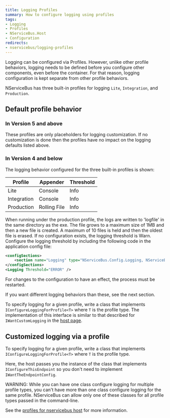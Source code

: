 ```yaml
---
title: Logging Profiles
summary: How to configure logging using profiles
tags: 
- Logging
- Profiles
- NServiceBus.Host
- Configuration
redirects:
- nservicebus/logging-profiles
---
```


Logging can be configured via Profiles. However, unlike other profile behaviors, logging needs to be defined before you configure other components, even before the container. For that reason, logging configuration is kept separate from other profile behaviors.

NServiceBus has three built-in profiles for logging `Lite`, `Integration`, and `Production`. 

## Default profile behavior

### In Version 5 and above

These profiles are only placeholders for logging customization. If no customization is done then the profiles have no impact on the logging defaults listed above.

### In Version 4 and below

The logging behavior configured for the three built-in profiles is shown:

| Profile     | Appender     | Threshold  
|-------------|--------------|-----
| Lite        | Console      | Info                         
| Integration | Console      | Info 
| Production  | Rolling File | Info 

When running under the production profile, the logs are written to 'logfile' in the same directory as the exe. The file grows to a maximum size of 1MB and then a new file is created. A maximum of 10 files is held and then the oldest file is erased. If no configuration exists, the logging threshold is Warn. Configure the logging threshold by including the following code in the application config file:

```XML
<configSections>
	<section name="Logging" type="NServiceBus.Config.Logging, NServiceBus.Core" />
</configSections>
<Logging Threshold="ERROR" />
```

For changes to the configuration to have an effect, the process must be restarted.

If you want different logging behaviors than these, see the next section.

To specify logging for a given profile, write a class that implements `IConfigureLoggingForProfile<T>` where `T` is the profile type. The implementation of this interface is similar to that described for `IWantCustomLogging` in the [host page](/nservicebus/hosting/nservicebus-host/).

## Customized logging via a profile

To specify logging for a given profile, write a class that implements `IConfigureLoggingForProfile<T>` where `T` is the profile type.

<!-- import LoggingConfigWithProfile -->
 
Here, the host passes you the instance of the class that implements `IConfigureThisEndpoint` so you don't need to implement `IWantTheEndpointConfig`.

WARNING: While you can have one class configure logging for multiple profile types, you can't have more than one class configure logging for the same profile. NServiceBus can allow only one of these classes for all profile types passed in the command-line.

See the [profiles for nservicebus host](/nservicebus/hosting/nservicebus-host/profiles.md) for more information.
